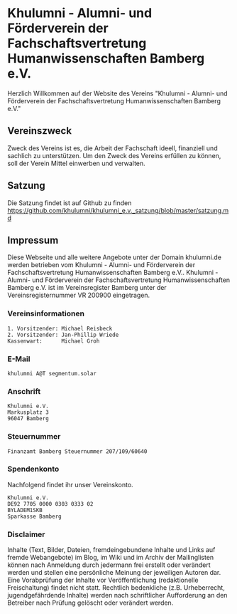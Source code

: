 # Khulumni - Alumni- und Förderverein der Fachschaftsvertretung Humanwissenschaften Bamberg e.V.

Herzlich Willkommen auf der Website des Vereins "Khulumni - Alumni- und Förderverein der Fachschaftsvertretung Humanwissenschaften Bamberg e.V."


## Vereinszweck


Zweck des Vereins ist es, die Arbeit der Fachschaft ideell, finanziell und sachlich zu unterstützen.
Um den Zweck des Vereins erfüllen zu können, soll der Verein Mittel einwerben und verwalten.



## Satzung

Die Satzung findet ist auf Github zu finden https://github.com/khulumni/khulumni_e.v._satzung/blob/master/satzung.md




## Impressum

Diese Webseite und alle weitere Angebote unter der Domain khulumni.de werden betrieben vom Khulumni - Alumni- und Förderverein der Fachschaftsvertretung Humanwissenschaften Bamberg e.V.. Khulumni - Alumni- und Förderverein der Fachschaftsvertretung Humanwissenschaften Bamberg e.V. ist im Vereinsregister Bamberg unter der Vereinsregisternummer VR 200900 eingetragen.

### Vereinsinformationen

```
1. Vorsitzender: Michael Reisbeck
2. Vorsitzender: Jan-Phillip Wriede
Kassenwart:      Michael Groh
```

### E-Mail

```
khulumni A@T segmentum.solar
```


### Anschrift

```
Khulumni e.V.
Markusplatz 3
96047 Bamberg
```

### Steuernummer

```
Finanzamt Bamberg Steuernummer 207/109/60640
```

### Spendenkonto

Nachfolgend findet ihr unser Vereinskonto.

```
Khulumni e.V.
DE92 7705 0000 0303 0333 02
BYLADEM1SKB
Sparkasse Bamberg

```

### Disclaimer

Inhalte (Text, Bilder, Dateien, fremdeingebundene Inhalte und Links auf fremde Webangebote) im Blog, im Wiki und im Archiv der Mailinglisten können nach Anmeldung durch jedermann frei erstellt oder verändert werden und stellen eine persönliche Meinung der jeweiligen Autoren dar. Eine Vorabprüfung der Inhalte vor Veröffentlichung (redaktionelle Freischaltung) findet nicht statt. Rechtlich bedenkliche (z.B. Urheberrecht, jugendgefährdende Inhalte) werden nach schriftlicher Aufforderung an den Betreiber nach Prüfung gelöscht oder verändert werden.
